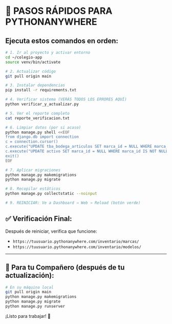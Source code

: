 # 🚀 PASOS RÁPIDOS PARA PYTHONANYWHERE

## Ejecuta estos comandos en orden:

```bash
# 1. Ir al proyecto y activar entorno
cd ~/colegio-app
source venv/bin/activate

# 2. Actualizar código
git pull origin main

# 3. Instalar dependencias
pip install -r requirements.txt

# 4. Verificar sistema (VERÁS TODOS LOS ERRORES AQUÍ)
python verificar_y_actualizar.py

# 5. Ver el reporte completo
cat reporte_verificacion.txt

# 6. Limpiar datos (por si acaso)
python manage.py shell <<EOF
from django.db import connection
c = connection.cursor()
c.execute("UPDATE tba_bodega_articulos SET marca_id = NULL WHERE marca_id IS NOT NULL")
c.execute("UPDATE activo SET marca_id = NULL WHERE marca_id IS NOT NULL")
exit()
EOF

# 7. Aplicar migraciones
python manage.py makemigrations
python manage.py migrate

# 8. Recopilar estáticos
python manage.py collectstatic --noinput

# 9. REINICIAR: Ve a Dashboard → Web → Reload (botón verde)
```

## ✅ Verificación Final:

Después de reiniciar, verifica que funcione:
- `https://tuusuario.pythonanywhere.com/inventario/marcas/`
- `https://tuusuario.pythonanywhere.com/inventario/modelos/`

---

## 👥 Para tu Compañero (después de tu actualización):

```bash
# En su máquina local
git pull origin main
python manage.py makemigrations
python manage.py migrate
python manage.py runserver
```

¡Listo para trabajar! 🎉

